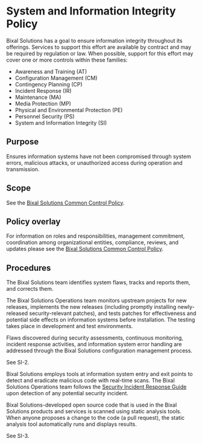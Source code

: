 # System and Information Integrity Policy

Bixal Solutions has a goal to ensure information integrity throughout its offerings. Services
to support this effort are available by contract and may be required by regulation or
law. When possible, support for this effort may cover one or more controls within these
families:

* Awareness and Training (AT)
* Configuration Management (CM)
* Contingency Planning (CP)
* Incident Response (IR)
* Maintenance (MA)
* Media Protection (MP)
* Physical and Environmental Protection (PE)
* Personnel Security (PS)
* System and Information Integrity (SI)

## Purpose

Ensures information systems have not been compromised through system errors, malicious
attacks, or unauthorized access during operation and transmission.

## Scope

See the [Bixal Solutions Common Control Policy](BixalSolutions-Common-Control-Policy.md).

## Policy overlay

For information on roles and responsibilities, management commitment, coordination among
organizational entities, compliance, reviews, and updates please see the
[Bixal Solutions Common Control Policy](BixalSolutions-Common-Control-Policy.md).

## Procedures

The Bixal Solutions team identifies system flaws, tracks and reports them, and corrects them.

The Bixal Solutions Operations team monitors upstream projects for new releases, implements
the new releases (including promptly installing newly-released security-relevant patches),
and tests patches for effectiveness and potential side effects on information systems
before installation. The testing takes place in development and test environments.

Flaws discovered during security assessments, continuous monitoring, incident response
activities, and information system error handling are addressed through the Bixal Solutions
configuration management process.

See SI-2.

Bixal Solutions employs tools at information system entry and exit points to detect and
eradicate malicious code with real-time scans. The Bixal Solutions Operations team follows
the [Security Incident Response
Guide](https://github.com/NuCivic/healthdata/wiki/incident-response-plan) upon detection
of any potential security incident.

Bixal Solutions-developed open source code that is used in the Bixal Solutions products and
services is scanned using static analysis tools. When anyone proposes a change to the code
(a pull request), the static analysis tool automatically runs and displays results.

See SI-3.
